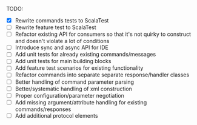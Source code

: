 TODO:
 - [x] Rewrite commands tests to ScalaTest
 - [ ] Rewrite feature test to ScalaTest
 - [ ] Refactor existing API for consumers so that it's not quirky to construct and doesn't violate a lot of conditions
 - [ ] Introduce sync and async API for IDE
 - [ ] Add unit tests for already existing commands/messages
 - [ ] Add unit tests for main building blocks
 - [ ] Add feature test scenarios for existing functionality
 - [ ] Refactor commands into separate separate response/handler classes
 - [ ] Better handling of command parameter parsing
 - [ ] Better/systematic handling of xml construction
 - [ ] Proper configuration/parameter negotiation
 - [ ] Add missing argument/attribute handling for existing commands/responses
 - [ ] Add additional protocol elements